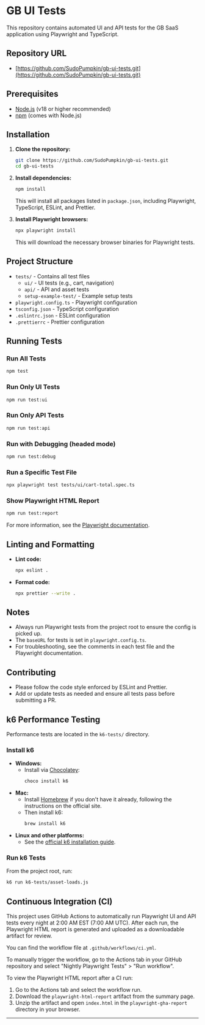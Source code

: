 # GB UI Tests

This repository contains automated UI and API tests for the GB SaaS application using Playwright and TypeScript.

## Repository URL

- [https://github.com/SudoPumpkin/gb-ui-tests.git](https://github.com/SudoPumpkin/gb-ui-tests.git)

## Prerequisites

- [Node.js](https://nodejs.org/) (v18 or higher recommended)
- [npm](https://www.npmjs.com/) (comes with Node.js)

## Installation

1. **Clone the repository:**

   ```sh
   git clone https://github.com/SudoPumpkin/gb-ui-tests.git
   cd gb-ui-tests
   ```

2. **Install dependencies:**

   ```sh
   npm install
   ```

   This will install all packages listed in `package.json`, including Playwright, TypeScript, ESLint, and Prettier.

3. **Install Playwright browsers:**
   ```sh
   npx playwright install
   ```
   This will download the necessary browser binaries for Playwright tests.

## Project Structure

- `tests/` - Contains all test files
  - `ui/` - UI tests (e.g., cart, navigation)
  - `api/` - API and asset tests
  - `setup-example-test/` - Example setup tests
- `playwright.config.ts` - Playwright configuration
- `tsconfig.json` - TypeScript configuration
- `.eslintrc.json` - ESLint configuration
- `.prettierrc` - Prettier configuration

## Running Tests

### Run All Tests

```sh
npm test
```

### Run Only UI Tests

```sh
npm run test:ui
```

### Run Only API Tests

```sh
npm run test:api
```

### Run with Debugging (headed mode)

```sh
npm run test:debug
```

### Run a Specific Test File

```sh
npx playwright test tests/ui/cart-total.spec.ts
```

### Show Playwright HTML Report

```sh
npm run test:report
```

For more information, see the [Playwright documentation](https://playwright.dev/).

## Linting and Formatting

- **Lint code:**
  ```sh
  npx eslint .
  ```
- **Format code:**
  ```sh
  npx prettier --write .
  ```

## Notes

- Always run Playwright tests from the project root to ensure the config is picked up.
- The `baseURL` for tests is set in `playwright.config.ts`.
- For troubleshooting, see the comments in each test file and the Playwright documentation.

## Contributing

- Please follow the code style enforced by ESLint and Prettier.
- Add or update tests as needed and ensure all tests pass before submitting a PR.

## k6 Performance Testing

Performance tests are located in the `k6-tests/` directory.

### Install k6

- **Windows:**
  - Install via [Chocolatey](https://chocolatey.org/):
    ```sh
    choco install k6
    ```
- **Mac:**
  - Install [Homebrew](https://brew.sh/) if you don't have it already, following the instructions on the official site.
  - Then install k6:
    ```sh
    brew install k6
    ```
- **Linux and other platforms:**
  - See the [official k6 installation guide](https://k6.io/docs/getting-started/installation/).

### Run k6 Tests

From the project root, run:

```sh
k6 run k6-tests/asset-loads.js
```

## Continuous Integration (CI)

This project uses GitHub Actions to automatically run Playwright UI and API tests every night at 2:00 AM EST (7:00 AM UTC). After each run, the Playwright HTML report is generated and uploaded as a downloadable artifact for review.

You can find the workflow file at `.github/workflows/ci.yml`.

To manually trigger the workflow, go to the Actions tab in your GitHub repository and select "Nightly Playwright Tests" > "Run workflow".

To view the Playwright HTML report after a CI run:

1. Go to the Actions tab and select the workflow run.
2. Download the `playwright-html-report` artifact from the summary page.
3. Unzip the artifact and open `index.html` in the `playwright-gha-report` directory in your browser.

---

